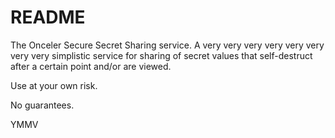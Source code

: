 # README

The Onceler Secure Secret Sharing service. A very very very very very very very very simplistic service for sharing of secret values that self-destruct after a certain point and/or are viewed.

Use at your own risk.

No guarantees.

YMMV
